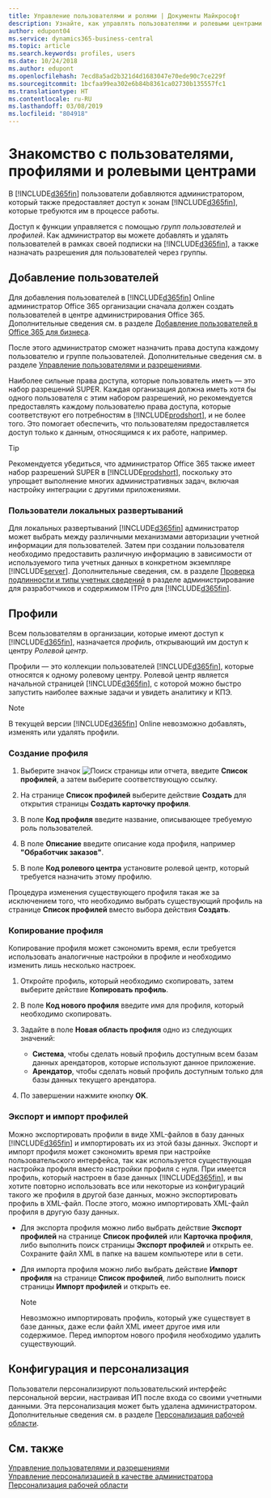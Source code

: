 ```yaml
---
title: Управление пользователями и ролями | Документы Майкрософт
description: Узнайте, как управлять пользователями и ролевыми центрами в Business Central.
author: edupont04
ms.service: dynamics365-business-central
ms.topic: article
ms.search.keywords: profiles, users
ms.date: 10/24/2018
ms.author: edupont
ms.openlocfilehash: 7ecd8a5ad2b321d4d1683047e70ede90c7ce229f
ms.sourcegitcommit: 1bcfaa99ea302e6b84b8361ca02730b135557fc1
ms.translationtype: HT
ms.contentlocale: ru-RU
ms.lasthandoff: 03/08/2019
ms.locfileid: "804918"
---
```

# <a name="understanding-users-profiles-and-role-centers"></a>Знакомство с пользователями, профилями и ролевыми центрами

В [!INCLUDE[d365fin](includes/d365fin_md.md)] пользователи добавляются администратором, который также предоставляет доступ к зонам [!INCLUDE[d365fin](includes/d365fin_md.md)], которые требуются им в процессе работы.  

Доступ к функции управляется с помощью *групп пользователей* и *профилей*. Как администратор вы можете добавлять и удалять пользователей в рамках своей подписки на [!INCLUDE[d365fin](includes/d365fin_md.md)], а также назначать разрешения для пользователей через группы.  

## <a name="adding-users"></a>Добавление пользователей

Для добавления пользователей в [!INCLUDE[d365fin](includes/d365fin_md.md)] Online администратор Office 365 организации сначала должен создать пользователей в центре администрирования Office 365. Дополнительные сведения см. в разделе [Добавление пользователей в Office 365 для бизнеса](https://aka.ms/CreateOffice365Users).

После этого администратор сможет назначить права доступа каждому пользователю и группе пользователей. Дополнительные сведения см. в разделе [Управление пользователями и разрешениями](ui-how-users-permissions.md).  

Наиболее сильные права доступа, которые пользователь иметь — это набор разрешений SUPER. Каждая организация должна иметь хотя бы одного пользователя с этим набором разрешений, но рекомендуется предоставлять каждому пользователю права доступа, которые соответствуют его потребностям в [!INCLUDE[prodshort](includes/prodshort.md)], и не более того. Это помогает обеспечить, что пользователям предоставляется доступ только к данным, относящимся к их работе, например.  

> [!TIP]
> Рекомендуется убедиться, что администратор Office 365 также имеет набор разрешений SUPER в [!INCLUDE[prodshort](includes/prodshort.md)], поскольку это упрощает выполнение многих административных задач, включая настройку интеграции с другими приложениями.

### <a name="users-of-on-premises-deployments"></a>Пользователи локальных развертываний

Для локальных развертываний [!INCLUDE[d365fin](includes/d365fin_md.md)] администратор может выбрать между различными механизмами авторизации учетной информации для пользователей. Затем при создании пользователя необходимо предоставить различную информацию в зависимости от используемого типа учетных данных в конкретном экземпляре [!INCLUDE[server](includes/server.md)]. Дополнительные сведения, см. в разделе [Проверка подлинности и типы учетных сведений](/dynamics365/business-central/dev-itpro/administration/users-credential-types) в разделе администрирование для разработчиков и содержимом ITPro для [!INCLUDE[d365fin](includes/d365fin_md.md)].  

## <a name="profiles"></a>Профили

Всем пользователям в организации, которые имеют доступ к [!INCLUDE[d365fin](includes/d365fin_md.md)], назначается *профиль*, открывающий им доступ к центру *Ролевой центр*.

Профили — это коллекции пользователей [!INCLUDE[d365fin](includes/d365fin_md.md)], которые относятся к одному ролевому центру. Ролевой центр является начальной страницей [!INCLUDE[d365fin](includes/d365fin_md.md)], с которой можно быстро запустить наиболее важные задачи и увидеть аналитику и КПЭ.  

> [!NOTE]  
>  В текущей версии [!INCLUDE[d365fin](includes/d365fin_md.md)] Online невозможно добавлять, изменять или удалять профили.  

### <a name="CreateProfile"></a>Создание профиля

1.  Выберите значок ![Поиск страницы или отчета](media/ui-search/search_small.png "Значок поиска страницы или отчета"), введите **Список профилей**, а затем выберите соответствующую ссылку.  

2.  На странице **Список профилей** выберите действие **Создать** для открытия страницы **Создать карточку профиля**.  

3.  В поле **Код профиля** введите название, описывающее требуемую роль пользователей.  

4.  В поле **Описание** введите описание кода профиля, например **"Обработчик заказов"**.  

5.  В поле **Код ролевого центра** установите ролевой центр, который требуется назначить этому профилю.  

Процедура изменения существующего профиля такая же за исключением того, что необходимо выбрать существующий профиль на странице **Список профилей** вместо выбора действия **Создать**.  


### <a name="copy-a-profile"></a>Копирование профиля
Копирование профиля может сэкономить время, если требуется использовать аналогичные настройки в профиле и необходимо изменить лишь несколько настроек.

1.  Откройте профиль, который необходимо скопировать, затем выберите действие **Копировать профиль**.

2.  В поле **Код нового профиля** введите имя для профиля, который необходимо скопировать.

3.  Задайте в поле **Новая область профиля** одно из следующих значений:

    - **Система**, чтобы сделать новый профиль доступным всем базам данных арендаторов, которые используют данное приложение.
    - **Арендатор**, чтобы сделать новый профиль доступным только для базы данных текущего арендатора.
4. По завершении нажмите кнопку **OK**.

### <a name="ExportImportProfile"></a>Экспорт и импорт профилей

Можно экспортировать профили в виде XML-файлов в базу данных [!INCLUDE[d365fin](includes/d365fin_md.md)] и импортировать их из этой базы данных. Экспорт и импорт профиля может сэкономить время при настройке пользовательского интерфейса, так как используется существующая настройка профиля вместо настройки профиля с нуля. При имеется профиль, который настроен в базе данных [!INCLUDE[d365fin](includes/d365fin_md.md)], и вы хотите повторно использовать все или некоторые из конфигураций такого же профиля в другой базе данных, можно экспортировать профиль в XML-файл. После этого, можно импортировать XML-файл профиля в другую базу данных.

-   Для экспорта профиля можно либо выбрать действие **Экспорт профилей** на странице **Список профилей** или **Карточка профиля**, либо выполнить поиск страницы **Экспорт профилей** и открыть ее. Сохраните файл XML в папке на вашем компьютере или в сети.

-   Для импорта профиля можно либо выбрать действие **Импорт профиля** на странице **Список профилей**, либо выполнить поиск страницы **Импорт профилей** и открыть ее. 

    > [!NOTE]  
    >  Невозможно импортировать профиль, который уже существует в базе данных, даже если файл XML имеет другое имя или содержимое. Перед импортом нового профиля необходимо удалить существующий.


## <a name="configuration-and-personalization"></a>Конфигурация и персонализация
<!--The concept of UI customization in [!INCLUDE[d365fin](includes/d365fin_md.md)] is divided in two:  

-   Configuration, performed by the administrator  

-   Personalization, performed by users  

The administrator configures the user interface for multiple users by customizing the user interface for a profile that the users are assigned to.  -->

Пользователи персонализируют пользовательский интерфейс персональной версии, настраивая ИП после входа со своими учетными данными. Эта персонализация может быть удалена администратором. Дополнительные сведения см. в разделе [Персонализация рабочей области](ui-personalization-user.md).  

## <a name="see-also"></a>См. также  
[Управление пользователями и разрешениями](ui-how-users-permissions.md)  
[Управление персонализацией в качестве администратора](ui-personalization-manage.md)  
[Персонализация рабочей области](ui-personalization-user.md)  
